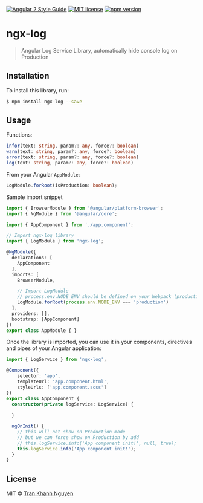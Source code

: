 [![Angular 2 Style Guide](https://mgechev.github.io/angular2-style-guide/images/badge.svg)](https://github.com/mgechev/angular2-style-guide)
[![MIT license](http://img.shields.io/badge/license-MIT-brightgreen.svg)](http://opensource.org/licenses/MIT)
[![npm version](https://badge.fury.io/js/ngx-log.svg)](http://badge.fury.io/js/ngx-log)

# ngx-log
> Angular Log Service Library, automatically hide console log on Production

## Installation

To install this library, run:

```bash
$ npm install ngx-log --save
```

## Usage

Functions:

```typescript
infor(text: string, param?: any, force?: boolean)
warn(text: string, param?: any, force?: boolean)
error(text: string, param?: any, force?: boolean)
log(text: string, param?: any, force?: boolean)
```

From your Angular `AppModule`:

```typescript
LogModule.forRoot(isProduction: boolean);
```

Sample import snippet
```typescript
import { BrowserModule } from '@angular/platform-browser';
import { NgModule } from '@angular/core';

import { AppComponent } from './app.component';

// Import ngx-log library
import { LogModule } from 'ngx-log';

@NgModule({
  declarations: [
    AppComponent
  ],
  imports: [
    BrowserModule,

    // Import LogModule 
    // process.env.NODE_ENV should be defined on your Webpack (production/development/test)
    LogModule.forRoot(process.env.NODE_ENV === 'production')
  ],
  providers: [],
  bootstrap: [AppComponent]
})
export class AppModule { }
```

Once the library is imported, you can use it in your components, directives and pipes of your Angular application:

```typescript
import { LogService } from 'ngx-log';

@Component({
	selector: 'app',
	templateUrl: 'app.component.html',
	styleUrls: ['app.component.scss']
})
export class AppComponent {
  constructor(private logService: LogService) {
    
  }

  ngOnInit() {
    // this will not show on Production mode
    // but we can force show on Production by add
    // this.logService.info('App component init!', null, true);
    this.logService.info('App component init!');
  }
}
```

## License

MIT © [Tran Khanh Nguyen](https://nguyentr.com)
